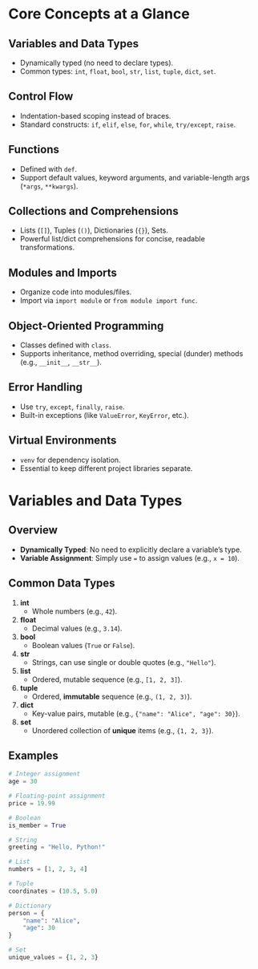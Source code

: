 # Core Concepts at a Glance

## Variables and Data Types
- Dynamically typed (no need to declare types).
- Common types: `int`, `float`, `bool`, `str`, `list`, `tuple`, `dict`, `set`.

## Control Flow
- Indentation-based scoping instead of braces.
- Standard constructs: `if`, `elif`, `else`, `for`, `while`, `try/except`, `raise`.

## Functions
- Defined with `def`.
- Support default values, keyword arguments, and variable-length args (`*args`, `**kwargs`).

## Collections and Comprehensions
- Lists (`[]`), Tuples (`()`), Dictionaries (`{}`), Sets.
- Powerful list/dict comprehensions for concise, readable transformations.

## Modules and Imports
- Organize code into modules/files.
- Import via `import module` or `from module import func`.

## Object-Oriented Programming
- Classes defined with `class`.
- Supports inheritance, method overriding, special (dunder) methods (e.g., `__init__`, `__str__`).

## Error Handling
- Use `try`, `except`, `finally`, `raise`.
- Built-in exceptions (like `ValueError`, `KeyError`, etc.).

## Virtual Environments
- `venv` for dependency isolation.
- Essential to keep different project libraries separate.


# Variables and Data Types

## Overview
- **Dynamically Typed**: No need to explicitly declare a variable’s type.
- **Variable Assignment**: Simply use `=` to assign values (e.g., `x = 10`).

## Common Data Types
1. **int**  
   - Whole numbers (e.g., `42`).
2. **float**  
   - Decimal values (e.g., `3.14`).
3. **bool**  
   - Boolean values (`True` or `False`).
4. **str**  
   - Strings, can use single or double quotes (e.g., `"Hello"`).
5. **list**  
   - Ordered, mutable sequence (e.g., `[1, 2, 3]`).
6. **tuple**  
   - Ordered, **immutable** sequence (e.g., `(1, 2, 3)`).
7. **dict**  
   - Key-value pairs, mutable (e.g., `{"name": "Alice", "age": 30}`).
8. **set**  
   - Unordered collection of **unique** items (e.g., `{1, 2, 3}`).

## Examples

```python
# Integer assignment
age = 30

# Floating-point assignment
price = 19.99

# Boolean
is_member = True

# String
greeting = "Hello, Python!"

# List
numbers = [1, 2, 3, 4]

# Tuple
coordinates = (10.5, 5.0)

# Dictionary
person = {
    "name": "Alice",
    "age": 30
}

# Set
unique_values = {1, 2, 3}


